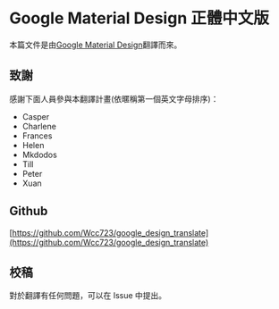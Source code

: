 # Google Material Design 正體中文版

本篇文件是由[Google Material Design](http://www.google.com/design/spec/material-design/introduction.html)翻譯而來。

## 致謝

感謝下面人員參與本翻譯計畫(依暱稱第一個英文字母排序)：

- Casper
- Charlene
- Frances
- Helen
- Mkdodos
- Till
- Peter
- Xuan

## Github

[https://github.com/Wcc723/google_design_translate](https://github.com/Wcc723/google_design_translate)

## 校稿

對於翻譯有任何問題，可以在 Issue 中提出。